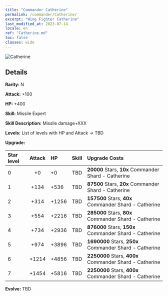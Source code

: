 ```yaml
---
title: "Commander Catherine"
permalink: /commander/Catherine/
excerpt: "Wing Fighter Catherine"
last_modified_at: 2023-07-14
locale: en
ref: "Catherine.md"
toc: false
classes: wide
---
```



 ![Catherine](/images/commander/actor_debris_1.png)

## Details

 **Rarity:** N 

 **Attack:** +100

 **HP:** +400

 **Skill:** Missile Expert

 **Skill Description:**  Missile damage+XXX

 **Levels:**  List of levels with HP and Attack -> TBD

 **Upgrade:**  

  |  Star level | Attack | HP |  Skill | Upgrade Costs |
  |:------|:----:|:------|:-------:|:-------------------|
  | 0  | +0  | +0  | TBD  | **20000** Stars, **10x** Commander Shard - Catherine |
  | 1  | +134  | +536  | TBD  | **87500** Stars, **20x** Commander Shard - Catherine |
  | 2  | +314  | +1256  | TBD  | **157500** Stars, **40x** Commander Shard - Catherine |
  | 3  | +554  | +2216  | TBD  | **285000** Stars, **80x** Commander Shard - Catherine |
  | 4  | +734  | +2936  | TBD  | **876000** Stars, **150x** Commander Shard - Catherine |
  | 5  | +974  | +3896  | TBD  | **1690000** Stars, **250x** Commander Shard - Catherine |
  | 6  | +1214  | +4856  | TBD  | **2250000** Stars, **400x** Commander Shard - Catherine |
  | 7  | +1454  | +5816  | TBD  | **2250000** Stars, **400x** Commander Shard - Catherine |

 **Evolve:**  TBD

